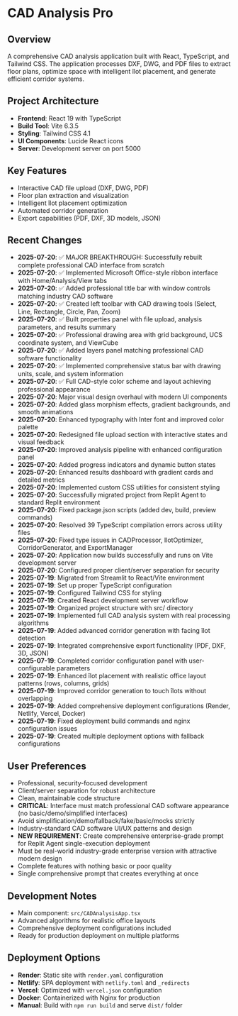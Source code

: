 # CAD Analysis Pro

## Overview
A comprehensive CAD analysis application built with React, TypeScript, and Tailwind CSS. The application processes DXF, DWG, and PDF files to extract floor plans, optimize space with intelligent îlot placement, and generate efficient corridor systems.

## Project Architecture
- **Frontend**: React 19 with TypeScript
- **Build Tool**: Vite 6.3.5
- **Styling**: Tailwind CSS 4.1
- **UI Components**: Lucide React icons
- **Server**: Development server on port 5000

## Key Features
- Interactive CAD file upload (DXF, DWG, PDF)
- Floor plan extraction and visualization
- Intelligent îlot placement optimization
- Automated corridor generation
- Export capabilities (PDF, DXF, 3D models, JSON)

## Recent Changes
- **2025-07-20**: ✅ MAJOR BREAKTHROUGH: Successfully rebuilt complete professional CAD interface from scratch
- **2025-07-20**: ✅ Implemented Microsoft Office-style ribbon interface with Home/Analysis/View tabs
- **2025-07-20**: ✅ Added professional title bar with window controls matching industry CAD software
- **2025-07-20**: ✅ Created left toolbar with CAD drawing tools (Select, Line, Rectangle, Circle, Pan, Zoom)
- **2025-07-20**: ✅ Built properties panel with file upload, analysis parameters, and results summary
- **2025-07-20**: ✅ Professional drawing area with grid background, UCS coordinate system, and ViewCube
- **2025-07-20**: ✅ Added layers panel matching professional CAD software functionality
- **2025-07-20**: ✅ Implemented comprehensive status bar with drawing units, scale, and system information
- **2025-07-20**: ✅ Full CAD-style color scheme and layout achieving professional appearance
- **2025-07-20**: Major visual design overhaul with modern UI components
- **2025-07-20**: Added glass morphism effects, gradient backgrounds, and smooth animations
- **2025-07-20**: Enhanced typography with Inter font and improved color palette
- **2025-07-20**: Redesigned file upload section with interactive states and visual feedback
- **2025-07-20**: Improved analysis pipeline with enhanced configuration panel
- **2025-07-20**: Added progress indicators and dynamic button states
- **2025-07-20**: Enhanced results dashboard with gradient cards and detailed metrics
- **2025-07-20**: Implemented custom CSS utilities for consistent styling
- **2025-07-20**: Successfully migrated project from Replit Agent to standard Replit environment
- **2025-07-20**: Fixed package.json scripts (added dev, build, preview commands)
- **2025-07-20**: Resolved 39 TypeScript compilation errors across utility files
- **2025-07-20**: Fixed type issues in CADProcessor, IlotOptimizer, CorridorGenerator, and ExportManager
- **2025-07-20**: Application now builds successfully and runs on Vite development server
- **2025-07-20**: Configured proper client/server separation for security
- **2025-07-19**: Migrated from Streamlit to React/Vite environment
- **2025-07-19**: Set up proper TypeScript configuration
- **2025-07-19**: Configured Tailwind CSS for styling
- **2025-07-19**: Created React development server workflow
- **2025-07-19**: Organized project structure with src/ directory
- **2025-07-19**: Implemented full CAD analysis system with real processing algorithms
- **2025-07-19**: Added advanced corridor generation with facing îlot detection
- **2025-07-19**: Integrated comprehensive export functionality (PDF, DXF, 3D, JSON)
- **2025-07-19**: Completed corridor configuration panel with user-configurable parameters
- **2025-07-19**: Enhanced îlot placement with realistic office layout patterns (rows, columns, grids)
- **2025-07-19**: Improved corridor generation to touch îlots without overlapping
- **2025-07-19**: Added comprehensive deployment configurations (Render, Netlify, Vercel, Docker)
- **2025-07-19**: Fixed deployment build commands and nginx configuration issues
- **2025-07-19**: Created multiple deployment options with fallback configurations

## User Preferences
- Professional, security-focused development
- Client/server separation for robust architecture  
- Clean, maintainable code structure
- **CRITICAL**: Interface must match professional CAD software appearance (no basic/demo/simplified interfaces)
- Avoid simplification/demo/fallback/fake/basic/mocks strictly
- Industry-standard CAD software UI/UX patterns and design
- **NEW REQUIREMENT**: Create comprehensive enterprise-grade prompt for Replit Agent single-execution deployment
- Must be real-world industry-grade enterprise version with attractive modern design
- Complete features with nothing basic or poor quality
- Single comprehensive prompt that creates everything at once

## Development Notes
- Main component: `src/CADAnalysisApp.tsx`
- Advanced algorithms for realistic office layouts
- Comprehensive deployment configurations included
- Ready for production deployment on multiple platforms

## Deployment Options
- **Render**: Static site with `render.yaml` configuration
- **Netlify**: SPA deployment with `netlify.toml` and `_redirects`
- **Vercel**: Optimized with `vercel.json` configuration
- **Docker**: Containerized with Nginx for production
- **Manual**: Build with `npm run build` and serve `dist/` folder